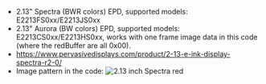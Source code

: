 * 2.13" Spectra (BWR colors) EPD, supported models: E2213FS0xx/E2213JS0xx
* 2.13" Aurora (BW colors) EPD, supported models: E2213CS0xx/E2213HS0xx, works with one frame image data in this code (where the redBuffer are all 0x00).
* https://www.pervasivedisplays.com/product/2-13-e-ink-display-spectra-r2-0/
* Image pattern in the code:
  ![2.13 inch Spectra red](https://github.com/PervasiveDisplays/ePaper_PervasiveDisplays/blob/master/2.13_BWR/213_212x104_BWR.bmp)
